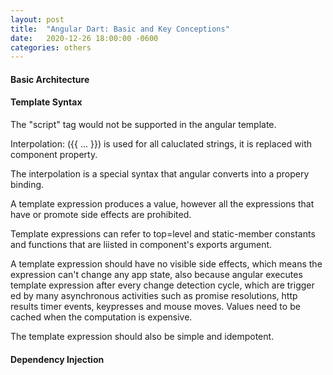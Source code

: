 ```yaml
---
layout: post
title:  "Angular Dart: Basic and Key Conceptions"
date:   2020-12-26 18:00:00 -0600
categories: others
---
```


#### Basic Architecture


#### Template Syntax

The "script" tag would not be supported in the angular template. 

Interpolation: ({{ ... }}) is used for all caluclated strings, it is replaced with component property.

The interpolation is a special syntax that angular converts into a propery binding.

A template expression produces a value, however all the expressions that have or promote side effects are prohibited.

Template expressions can refer to top=level and static-member constants and functions that are liisted in component's exports argument.

A template expression should have no visible side effects, which means the expression can't change any app state, also because 
angular executes template expression after every change detection cycle, which are trigger ed by many asynchronous activities
such as promise resolutions, http results timer events, keypresses and mouse moves. Values need to be cached when the computation is expensive.

The template expression should also be simple and idempotent.

#### Dependency Injection


